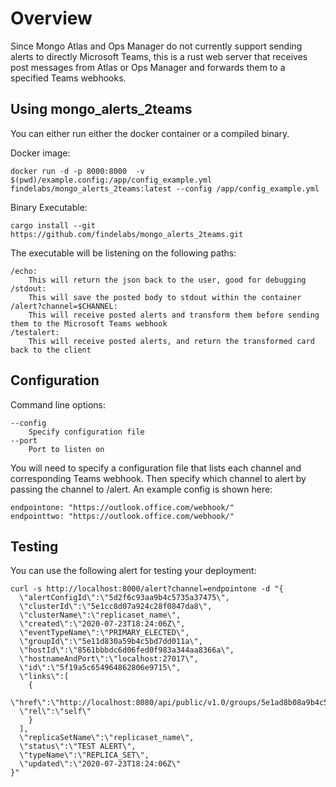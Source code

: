 # Overview

Since Mongo Atlas and Ops Manager do not currently support sending alerts to directly Microsoft Teams, this is a rust web server that receives post messages from Atlas or Ops Manager and forwards them to a specified Teams webhooks.

## Using mongo_alerts_2teams

You can either run either the docker container or a compiled binary. 

Docker image: 
```
docker run -d -p 8000:8000  -v $(pwd)/example.config:/app/config_example.yml findelabs/mongo_alerts_2teams:latest --config /app/config_example.yml
```

Binary Executable:
```
cargo install --git https://github.com/findelabs/mongo_alerts_2teams.git
```

The executable will be listening on the following paths:
```
/echo:
    This will return the json back to the user, good for debugging
/stdout:
    This will save the posted body to stdout within the container
/alert?channel=$CHANNEL:
    This will receive posted alerts and transform them before sending them to the Microsoft Teams webhook
/testalert:
    This will receive posted alerts, and return the transformed card back to the client
```

## Configuration

Command line options:
```
--config
    Specify configuration file
--port
    Port to listen on
```

You will need to specify a configuration file that lists each channel and corresponding Teams webhook. Then specify which channel to alert by passing the channel to /alert. An example config is shown here:
```
endpointone: "https://outlook.office.com/webhook/"
endpointtwo: "https://outlook.office.com/webhook/"
```

## Testing

You can use the following alert for testing your deployment:
```
curl -s http://localhost:8000/alert?channel=endpointone -d "{
  \"alertConfigId\":\"5d2f6c93aa9b4c5735a37475\",
  \"clusterId\":\"5e1cc8d07a924c28f0847da8\",
  \"clusterName\":\"replicaset_name\",
  \"created\":\"2020-07-23T18:24:06Z\",
  \"eventTypeName\":\"PRIMARY_ELECTED\",
  \"groupId\":\"5e11d830a59b4c5bd7dd011a\",
  \"hostId\":\"8561bbbdc6d06fed0f983a344aa8366a\",
  \"hostnameAndPort\":\"localhost:27017\",
  \"id\":\"5f19a5c654964862806e9715\",
  \"links\":[
    {
      \"href\":\"http://localhost:8080/api/public/v1.0/groups/5e1ad8b08a9b4c5bd71d011a/alerts/5f1fd5c6549d486d80719715\",
  \"rel\":\"self\"
    }
  ],
  \"replicaSetName\":\"replicaset_name\",
  \"status\":\"TEST ALERT\",
  \"typeName\":\"REPLICA_SET\",
  \"updated\":\"2020-07-23T18:24:06Z\"
}" 

```
